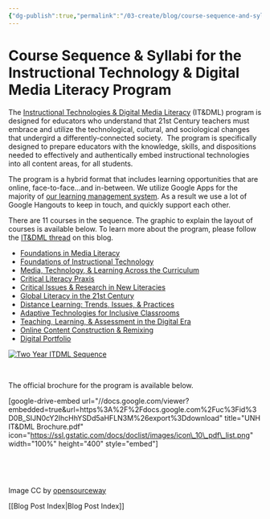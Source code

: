 ```yaml
---
{"dg-publish":true,"permalink":"/03-create/blog/course-sequence-and-syllabi-for-the-instructional-technology-and-digital-media-literacy-program/","title":"Course Sequence & Syllabi for the Instructional Technology & Digital Media Literacy Program","tags":["itdml"]}
---
```


# Course Sequence & Syllabi for the Instructional Technology & Digital Media Literacy Program

The [Instructional Technologies & Digital Media Literacy](http://www.newhaven.edu/4486/academic-programs/graduate-programs/instructional-technologies/) (IT&DML) program is designed for educators who understand that 21st Century teachers must embrace and utilize the technological, cultural, and sociological changes that undergird a differently-connected society.  The program is specifically designed to prepare educators with the knowledge, skills, and dispositions needed to effectively and authentically embed instructional technologies into all content areas, for all students.

The program is a hybrid format that includes learning opportunities that are online, face-to-face...and in-between. We utilize Google Apps for the majority of [our learning management system](http://wiobyrne.com/building-an-open-lms-using-google-apps-and-free-tools/). As a result we use a lot of Google Hangouts to keep in touch, and quickly support each other.

There are 11 courses in the sequence. The graphic to explain the layout of courses is available below. To learn more about the program, please follow the [IT&DML thread](http://wiobyrne.com/tag/itdml/) on this blog.

- [Foundations in Media Literacy](http://wiobyrne.com/foundations-in-media-literacy/)
- [Foundations of Instructional Technology](http://wiobyrne.com/itdml-syllabus-for-foundations-of-instructional-technology/)
- [Media, Technology, & Learning Across the Curriculum](http://wiobyrne.com/itdml-syllabus-for-media-technology-learning-across-the-curriculum/)
- [Critical Literacy Praxis](http://wiobyrne.com/itdml-syllabus-for-critical-literacy-praxis/)
- [Critical Issues & Research in New Literacies](http://wiobyrne.com/itdml-syllabus-for-critical-issues-research-in-new-literacies/)
- [Global Literacy in the 21st Century](http://wiobyrne.com/itdml-syllabus-for-global-literacy-in-the-21st-century/)
- [Distance Learning: Trends, Issues, & Practices](http://wiobyrne.com/itdml-syllabus-for-distance-learning-trends-issues-and-practices/)
- [Adaptive Technologies for Inclusive Classrooms](http://wiobyrne.com/itdml-syllabus-for-adaptive-technologies-for-inclusive-classrooms/)
- [Teaching, Learning, & Assessment in the Digital Era](http://wiobyrne.com/itdml-syllabus-for-teaching-learning-assessment-in-the-digital-era/)
- [Online Content Construction & Remixing](http://wiobyrne.com/itdml-syllabus-for-online-content-construction-remixing/)
- [Digital Portfolio](http://wiobyrne.com/itdml-syllabus-for-digital-portfolio/)

[![Two Year ITDML Sequence](images/Two-Year-ITDML-Sequence.png)](http://wiobyrne.com/wp-content/uploads/2014/05/Two-Year-ITDML-Sequence.png)

 

The official brochure for the program is available below.

\[google-drive-embed url="//docs.google.com/viewer?embedded=true&url=https%3A%2F%2Fdocs.google.com%2Fuc%3Fid%3D0B\_SIJN0cY2IhcHhYSDd5aHFLN3M%26export%3Ddownload" title="UNH IT&DML Brochure.pdf" icon="https://ssl.gstatic.com/docs/doclist/images/icon\_10\_pdf\_list.png" width="100%" height="400" style="embed"\]

 

 

Image CC by [opensourceway](https://www.flickr.com/photos/opensourceway/5752085178/)

[[Blog Post Index\|Blog Post Index]]